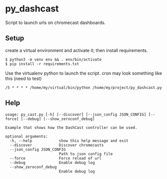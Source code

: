 # py_dashcast

Script to launch urls on chromecast dashboards.

## Setup
create a virtual environment and activate it; then install requirements.
```
$ python3 -m venv env && . env/bin/activate
$ pip install -r requirements.txt
```

Use the virtualenv python to launch the script.
cron may look something like this (need to test)
```
/5 * * * * /home/my/virtual/bin/python /home/my/project/py_dashcast.py
```


## Help

```
usage: py_cast.py [-h] [--discover] [--json_config JSON_CONFIG] [--force] [--debug] [--show_zeroconf_debug]

Example that shows how the DashCast controller can be used.

optional arguments:
  -h, --help            show this help message and exit
  --discover            Discover chromecasts
  --json_config JSON_CONFIG
                        Path to json config file
  --force               Force reload of url
  --debug               Enable debug log
  --show_zeroconf_debug
                        Enable debug log
```

